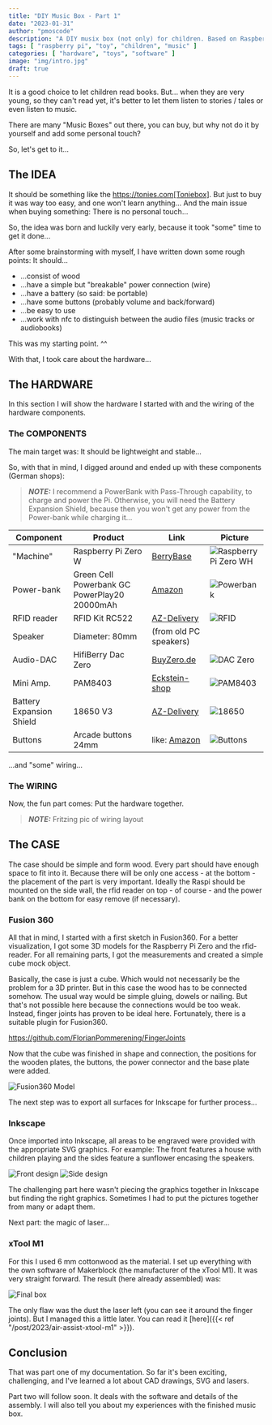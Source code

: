 ```yaml
---
title: "DIY Music Box - Part 1"
date: "2023-01-31"
author: "pmoscode"
description: "A DIY musix box (not only) for children. Based on Raspberry Pi Zero."
tags: [ "raspberry pi", "toy", "children", "music" ]
categories: [ "hardware", "toys", "software" ]
image: "img/intro.jpg"
draft: true
---
```


It is a good choice to let children read books. But... when they are very young, so they can't read yet, it's better to
let them listen to stories / tales or even listen to music.

There are many "Music Boxes" out there, you can buy, but why not do it by yourself and add some personal touch?

So, let's get to it...

<!--more-->

## The IDEA

It should be something like the https://tonies.com[Toniebox]. But just to buy it was way too easy, and one won't learn
anything...
And the main issue when buying something: There is no personal touch...

So, the idea was born and luckily very early, because it took "some" time to get it done...

After some brainstorming with myself, I have written down some rough points:
It should...

* ...consist of wood
* ...have a simple but "breakable" power connection (wire)
* ...have a battery (so said: be portable)
* ...have some buttons (probably volume and back/forward)
* ...be easy to use
* ...work with nfc to distinguish between the audio files (music tracks or audiobooks)

This was my starting point. ^^

With that, I took care about the hardware...

## The HARDWARE

In this section I will show the hardware I started with and the wiring of the hardware components.

### The COMPONENTS

The main target was: It should be lightweight and stable...

So, with that in mind, I digged around and ended up with these components (German shops):

> **_NOTE:_** I recommend a PowerBank with Pass-Through capability, to charge and power the Pi. Otherwise, you will need
> the Battery Expansion Shield, because then you won't get any power from the Power-bank while charging it...

| Component                | Product                                      | Link                                                                                                             | Picture                                        |
|--------------------------|----------------------------------------------|------------------------------------------------------------------------------------------------------------------|------------------------------------------------|
| "Machine"                | Raspberry Pi Zero W                          | [BerryBase](https://www.berrybase.de/raspberry-pi-zero-wh)                                                       | ![Raspberry Pi Zero WH](img/RaspiZero.jpg)     |
| Power-bank               | Green Cell Powerbank GC PowerPlay20 20000mAh | [Amazon](https://smile.amazon.de/gp/product/B08BPJ9QW3)                                                          | ![Powerbank](img/Powerbank.jpg)                |
| RFID reader              | RFID Kit RC522                               | [AZ-Delivery](https://www.az-delivery.de/products/rfid-set)                                                      | ![RFID](img/RFID_RC522.webp)                   |
| Speaker                  | Diameter: 80mm                               | (from old PC speakers)                                                                                           |                                                |
| Audio-DAC                | HifiBerry Dac Zero                           | [BuyZero.de](https://buyzero.de/products/hifiberry-dac-zero-raw)                                                 | ![DAC Zero](img/DACPZ.webp)                    |
| Mini Amp.                | PAM8403                                      | [Eckstein-shop](https://eckstein-shop.de/PAM8403VolumeAdjustment2-KanalDigitalAmplifierModuleAudioverstC3A4rker) | ![PAM8403](img/pam8403_amplifier.webp)         |
| Battery Expansion Shield | 18650 V3                                     | [AZ-Delivery](https://www.az-delivery.de/products/battery-expansion-shield-18650-v3-inkl-usb-kabel)              | ![18650](img/BatteryExpansionShield18650.webp) |
| Buttons                  | Arcade buttons 24mm                          | like: [Amazon](https://smile.amazon.de/UYUYong-Schalter-Arcade-Taste-Druckknopf-Kampfspiele/dp/B09T5VXG8Z)       | ![Buttons](img/Buttons.jpg)                    |

...and "some" wiring...

### The WIRING

Now, the fun part comes: Put the hardware together.

> **_NOTE:_** Fritzing pic of wiring layout

## The CASE

The case should be simple and form wood. Every part should have enough space to fit into it. Because there will be only
one access - at the bottom - the placement of the part is very important.
Ideally the Raspi should be mounted on the side wall, the rfid reader on top - of course - and the power bank on the
bottom for easy remove (if necessary).

### Fusion 360

All that in mind, I started with a first sketch in Fusion360. For a better visualization, I got some 3D models for the
Raspberry Pi Zero and the rfid-reader. For all remaining parts, I got the measurements and created a simple cube mock
object.

Basically, the case is just a cube. Which would not necessarily be the problem for a 3D printer. But in this case the
wood has to be connected somehow. The usual way would be simple gluing, dowels or nailing. But that's not possible here
because the connections would be too weak.
Instead, finger joints has proven to be ideal here. Fortunately, there is a suitable plugin for Fusion360.

https://github.com/FlorianPommerening/FingerJoints

Now that the cube was finished in shape and connection, the positions for the wooden plates, the buttons, the power
connector and the base plate were added.

![Fusion360 Model](img/fusion360-box.png)

The next step was to export all surfaces for Inkscape for further process...

### Inkscape

Once imported into Inkscape, all areas to be engraved were provided with the appropriate SVG graphics. For example:
The front features a house with children playing and the sides feature a sunflower encasing the speakers.

![Front design](img/Vorn.svg) ![Side design](img/Seite.svg)

The challenging part here wasn't piecing the graphics together in Inkscape but finding the right graphics. Sometimes I
had to put the pictures together from many or adapt them.

Next part: the magic of laser...

### xTool M1

For this I used 6 mm cottonwood as the material. I set up everything with the own software of Makerblock (the
manufacturer of the xTool M1).
It was very straight forward. The result (here already assembled) was:

![Final box](img/box-final.jpg)

The only flaw was the dust the laser left (you can see it around the finger joints). But I managed this a little later.
You can read it [here]({{< ref "/post/2023/air-assist-xtool-m1" >}}).

## Conclusion

That was part one of my documentation. So far it's been exciting, challenging, and I've learned a lot about CAD
drawings, SVG and lasers.

Part two will follow soon. It deals with the software and details of the assembly. I will also tell you about my
experiences with the finished music box.
